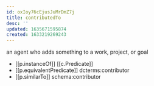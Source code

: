 ```yaml
---
id: oxIoy76cEjusJuMrDmZ7j
title: contributedTo
desc: ''
updated: 1635671595874
created: 1633219269243
---
```


an agent who adds something to a work, project, or goal

- [[p.instanceOf]] [[c.Predicate]] 
- [[p.equivalentPredicate]] dcterms:contributor
- [[p.similarTo]] schema:contributor
